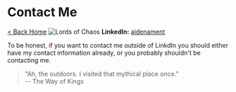 # Contact Me

[< Back Home](/)
![Lords of Chaos](/images/chaos.jpg)
**LinkedIn:** [aidenament](https://www.linkedin.com/in/aiden-ament-79032bb8/)

To be honest, if you want to contact me outside of LinkdIn you should either have my contact information already, or you probably shouldn't be contacting me. 

> "Ah, the outdoors. I visited that mythical place once."<br>
> -- The Way of Kings